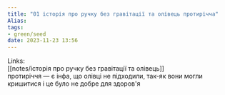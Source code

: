 ```yaml
---
title: "01 історія про ручку без гравітації та олівець протирічча"
Alias: 
tags:
- green/seed
date: 2023-11-23 13:56
---
```

Links:  
[[notes/історія про ручку без гравітації та олівець]]  
протиріччя — є інфа, що олівці не підходили, так-як вони могли кришитися і це було не добре для здоров'я